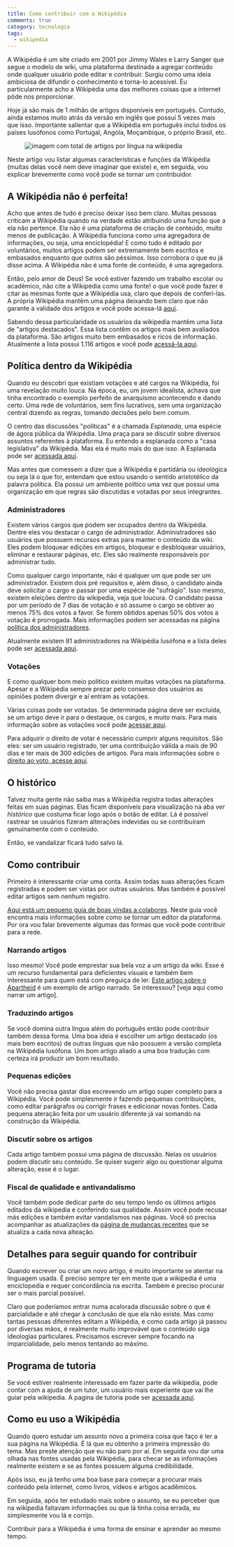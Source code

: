 ```yaml
---
title: Como contribuir com a Wikipédia
comments: true
category: tecnologia
tags:
  - wikipedia
---
```


A Wikipédia é um site criado em 2001 por Jimmy Wales e Larry Sanger que segue o modelo de wiki, uma plataforma destinada a agregar conteúdo onde qualquer usuário pode editar e contribuir. Surgiu como uma ideia ambiciosa de difundir o conhecimento e torna-lo acessível. Eu particularmente acho a Wikipédia uma das melhores coisas que a internet pôde nos proporcionar.

Hoje já são mais de 1 milhão de artigos disponíveis em português. Contudo, ainda estamos muito atrás da versão em inglês que possui 5 vezes mais que isso. Importante salientar que a Wikipédia em português inclui todos os países lusófonos como Portugal, Angola, Moçambique, o próprio Brasil, etc.

<figure>
    <img src='/assets/images/posts/2019/wikipedia/wikipedia-total-articles.png' alt='imagem com total de artigos por língua na wikipedia' />
</figure>

Neste artigo vou listar algumas características e funções da Wikipédia (muitas delas você nem deve imaginar que existe) e, em seguida, vou explicar brevemente como você pode se tornar um contribuidor.

## A Wikipédia não é perfeita!

Acho que antes de tudo é preciso deixar isso bem claro. Muitas pessoas criticam a Wikipédia quando na verdade estão atribuindo uma função que a ela não pertence. Ela não é uma plataforma de criação de conteúdo, muito menos de publicação. A Wikipédia funciona como uma agregadora de informações, ou seja, uma enciclopédia! E como tudo é editado por voluntários, muitos artigos podem ser extremamente bem escritos e embasados enquanto que outros são péssimos. Isso corrobora o que eu já disse acima. A Wikipédia não é uma fonte de conteúdo, é uma agregadora.

Então, pelo amor de Deus! Se você estiver fazendo um trabalho escolar ou acadêmico, não cite a Wikipédia como uma fonte! o que você pode fazer é citar as mesmas fonte que a Wikipédia usa, claro que depois de conferí-las. A própria Wikipédia mantêm uma página deixando bem claro que não garante a validade dos artigos e você pode acessa-lá [aqui](https://pt.wikipedia.org/wiki/Wikip%C3%A9dia:Aviso_geral).

Sabendo dessa particularidade os usuários da wikipedia mantêm uma lista de "artigos destacados". Essa lista contêm os artigos mais bem avaliados da plataforma. São artigos muito bem embasados e ricos de informação. Atualmente a lista possui 1.116 artigos e você pode [acessá-la aqui](https://pt.wikipedia.org/wiki/Wikip%C3%A9dia:Artigos_destacados).

## Política dentro da Wikipédia

Quando eu descobri que existiam votações e até cargos na Wikipédia, foi uma revelação muito louca. Na época, eu, um jovem idealista, achava que tinha encontrado o exemplo perfeito de anarquismo acontecendo e dando certo. Uma rede de voluntários, sem fins lucrativos, sem uma organização central dizendo as regras, tomando decisões pelo bem comum.

O centro das discussões "políticas" é a chamada _Esplanada_, uma espécie de ágora pública da Wikipédia. Uma praça para se discutir sobre diversos assuntos referentes à plataforma. Eu entendo a esplanada como a "casa legislativa" da Wikipédia. Mas ela é muito mais do que isso. A Esplanada pode ser [acessada aqui](https://pt.wikipedia.org/wiki/Wikip%C3%A9dia:Esplanada).

Mas antes que comessem a dizer que a Wikipédia é partidária ou ideológica ou seja lá o que for, entendam que estou usando o sentido aristotélico da palavra política.  Ela possui um ambiente político uma vez que possui uma organização em que regras são discutidas e votadas por seus integrantes.

### Administradores

Existem vários cargos que podem ser ocupados dentro da Wikipédia. Dentre eles vou destacar o cargo de administrador. Administradores são usuários que possuem recursos extras para manter o conteúdo da wiki. Eles podem bloquear edições em artigos, bloquear e desbloquear usuários, eliminar e restaurar páginas, etc. Eles são realmente responsáveis por administrar tudo.

Como qualquer cargo importante, não é qualquer um que pode ser um administrador. Existem dois pré requisitos e, além disso, o candidato ainda deve solicitar o cargo e passar por uma espécie de "sufrágio". Isso mesmo, existem eleições dentro da wikipedia, veja que loucura. O candidato passa por um período de 7 dias de votação e só assume o cargo se obtiver ao menos 75% dos votos a favor. Se forem obtidos apenas 50% dos votos a votação é prorrogada. Mais informações podem ser acessadas na página [política dos administradores](https://pt.wikipedia.org/wiki/Wikip%C3%A9dia:Pol%C3%ADtica_de_administradores).

Atualmente existem 81 administradores na Wikipédia lusófona e a lista deles pode ser [acessada aqui](https://pt.wikipedia.org/wiki/Wikip%C3%A9dia:Administradores/Lista).

### Votações

E como qualquer bom meio político existem muitas votações na plataforma. Apesar e a Wikipédia sempre prezar pelo consenso dos usuários as opiniões podem divergir e aí entram as votações.

Várias coisas pode ser votadas. Se determinada página deve ser excluída, se um artigo deve ir para o destaque, os cargos, e muito mais. Para mais informação sobre as votações você pode [acessar aqui](https://pt.wikipedia.org/wiki/Wikip%C3%A9dia:Vota%C3%A7%C3%B5es).

Para adquirir o direito de votar é necessário cumprir alguns requisitos. São eles: ser um usuário registrado, ter uma contribuição válida a mais de 90 dias e ter mais de 300 edições de artigos. Para mais informações sobre o [direito ao voto, acesse aqui](https://pt.wikipedia.org/wiki/Wikip%C3%A9dia:Direito_ao_voto).

## O histórico

Talvez muita gente não saiba mas a Wikipédia registra todas alterações feitas em suas páginas. Elas ficam disponíveis para visualização na aba _ver histórico_ que costuma ficar logo após o botão de editar. Lá é possível rastrear se usuários fizeram alterações indevidas ou se contribuíram genuinamente com o conteúdo.

Então, se vandalizar ficará tudo salvo lá.

## Como contribuir

Primeiro é interessante criar uma conta. Assim todas suas alterações ficam registradas e podem ser vistas por outras usuários. Mas também é possível editar artigos sem nenhum registro.

[Aqui está um pequeno guia de boas vindas a colabores](https://pt.wikipedia.org/wiki/Wikip%C3%A9dia:Boas-vindas). Neste guia você encontra mais informações sobre como se tornar um editor da plataforma. Por ora vou falar brevemente algumas das formas que você pode contribuir para a rede.

### Narrando artigos

Isso mesmo! Você pode emprestar sua bela voz a um artigo da wiki. Esse é um recurso fundamental para deficientes visuais e também bem interessante para quem está com preguiça de ler. [Este artigo sobre o Apartheid](https://pt.wikipedia.org/wiki/Apartheid) é um exemplo de artigo narrado. Se interessou? [veja aqui como narrar um artigo].

### Traduzindo artigos

Se você domina outra língua além do português então pode contribuir também dessa forma. Uma boa ideia é escolher um artigo destacado (os mais bem escritos) de outras línguas que não possuem a versão completa na Wikipédia lusófona. Um bom artigo aliado a uma boa tradução com certeza irá produzir um bom resultado.

### Pequenas edições

Você não precisa gastar dias escrevendo um artigo super completo para a Wikipédia. Você pode simplesmente ir fazendo pequenas contribuições, como editar parágrafos ou corrigir frases e edicionar novas fontes. Cada pequena ateração feita por um usuário diferente já vai somando na construção da Wikipédia.

### Discutir sobre os artigos

Cada artigo também possui uma página de discussão. Nelas os usuários podem discutir seu conteúdo. Se quiser sugerir algo ou questionar alguma alteração, esse é o lugar.

### Fiscal de qualidade e antivandalismo

Você também pode dedicar parte do seu tempo lendo os últimos artigos editados da wikipedia e conferindo sua qualidade. Assim você pode recusar más edições e também evitar vandalismos nas páginas. Você só precisa acompanhar as atualizações da [página de mudanças recentes](https://pt.wikipedia.org/wiki/Especial:Mudan%C3%A7as_recentes?hidebots=1&hidecategorization=1&hideWikibase=1&limit=50&days=7&urlversion=2) que se atualiza a cada nova alteação.

## Detalhes para seguir quando for contribuir

Quando escrever ou criar um novo artigo, é muito importante se atentar na linguagem usada. É preciso sempre ter em mente que a wikipedia é uma enciclopedia e requer concordância na escrita. Também é preciso procurar ser o mais parcial possível.

Claro que poderíamos entrar numa acalorada discussão sobre o que é parcialidade e até chegar à conclusão de que ela não existe. Mas como tantas pessoas diferentes editam a Wikipédia, e como cada artigo já passou por diversas mãos, é realmente muito improvável que o conteúdo siga ideologias particulares. Precisamos escrever sempre focando na imparcialidade, pelo menos tentando ao máximo.

## Programa de tutoria

Se você estiver realmente interessado em fazer parte da wikipedia, pode contar com a ajuda de um tutor, um usuário mais experiente que vai lhe guiar pela wikipedia. A pagina de tutoria pode ser [acessada aqui](https://pt.wikipedia.org/wiki/Wikip%C3%A9dia:Tutoria).

## Como eu uso a Wikipédia

Quando quero estudar um assunto novo a primeira coisa que faço é ler a sua página na Wikipédia. É lá que eu obtenho a primeira impressão do tema. Mas preste atenção que eu não paro por aí. Em seguida vou dar uma olhada nas fontes usadas pela Wikipédia, para checar se as informações realmente existem e se as fontes possuem alguma credibilidade.

Após isso, eu já tenho uma boa base para começar a procurar mais conteúdo pela internet, como livros, vídeos e artigos acadêmicos.

Em seguida, após ter estudado mais sobre o assunto, se eu perceber que na wikipedia faltavam informações ou que lá tinha coisa errada, eu simplesmente vou lá e corrijo.

Contribuir para a Wikipédia é uma forma de ensinar e aprender ao mesmo tempo.
